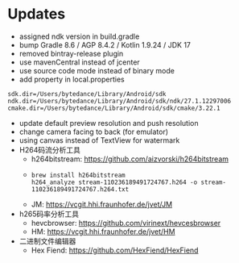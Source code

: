 # Updates

- assigned ndk version in build.gradle
- bump Gradle 8.6 / AGP 8.4.2 / Kotlin 1.9.24 / JDK 17
- removed bintray-release plugin
- use mavenCentral instead of jcenter
- use source code mode instead of binary mode
- add property in local.properties
```properties
sdk.dir=/Users/bytedance/Library/Android/sdk
ndk.dir=/Users/bytedance/Library/Android/sdk/ndk/27.1.12297006
cmake.dir=/Users/bytedance/Library/Android/sdk/cmake/3.22.1
```

- update default preview resolution and push resolution
- change camera facing to back (for emulator)
- using canvas instead of TextView for watermark
- H264码流分析工具
  - h264bitstream: https://github.com/aizvorski/h264bitstream
  - ```shell
    brew install h264bitstream
    h264_analyze stream-110236189491724767.h264 -o stream-110236189491724767.h264.txt
    ```
  - JM: https://vcgit.hhi.fraunhofer.de/jvet/JM
- h265码率分析工具
  - hevcbrowser: https://github.com/virinext/hevcesbrowser
  - HM: https://vcgit.hhi.fraunhofer.de/jvet/HM
- 二进制文件编辑器
  - Hex Fiend: https://github.com/HexFiend/HexFiend
